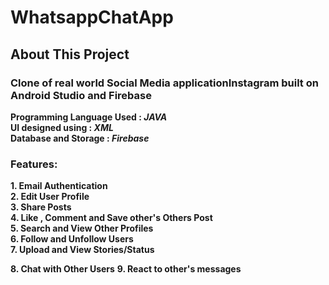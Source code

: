 # WhatsappChatApp
## About This Project 
### Clone of real world Social Media applicationInstagram built on Android Studio and Firebase  
**Programming Language Used : _JAVA_**  
**UI designed using : _XML_**     
**Database and Storage : _Firebase_**    

### Features:  

**1. Email Authentication**  
**2. Edit User Profile**  
**3. Share Posts**  
**4. Like , Comment and Save other's Others Post**  
**5. Search and View Other Profiles**  
**6. Follow and Unfollow Users**  
**7. Upload and View Stories/Status**

**8. Chat with Other Users**
**9. React to other's messages**

